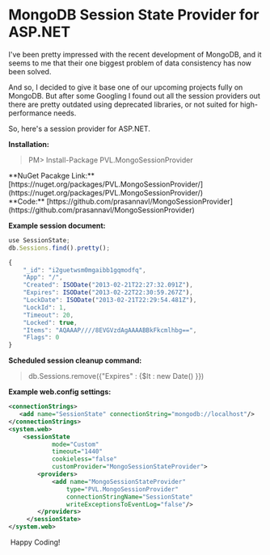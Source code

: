 # MongoDB Session State Provider for ASP.NET

<!--[options]
name: MongoDB Session State Provider for ASP.NET
date: 2013-02-22T00:00:00.000Z
url: 2013/02/mongodb-session-state-provider-for.html
tags: []
-->

I've been pretty impressed with the recent development of MongoDB, and it seems to me that their one biggest problem of data consistency has now been solved.

And so, I decided to give it base one of our upcoming projects fully on MongoDB. But after some Googling I found out all the session providers out there are pretty outdated using deprecated libraries, or not suited for high-performance needs.

So, here's a session provider for ASP.NET.

**Installation:**
> PM> Install-Package PVL.MongoSessionProvider

<div>
**NuGet Pacakge Link:** [https://nuget.org/packages/PVL.MongoSessionProvider/](https://nuget.org/packages/PVL.MongoSessionProvider/)<br/>
**Code:** [https://github.com/prasannavl/MongoSessionProvider](https://github.com/prasannavl/MongoSessionProvider)
</div>

**Example session document:**

```js
use SessionState;
db.Sessions.find().pretty();

{
    "_id": "i2guetwsm0mgaibb1gqmodfq",
    "App": "/",
    "Created": ISODate("2013-02-21T22:27:32.091Z"),
    "Expires": ISODate("2013-02-22T22:30:59.267Z"),
    "LockDate": ISODate("2013-02-21T22:29:54.481Z"),
    "LockId": 1,
    "Timeout": 20,
    "Locked": true,
    "Items": "AQAAAP////8EVGVzdAgAAAABBkFkcmlhbg==",
    "Flags": 0
}
```

**Scheduled session cleanup command:**
> db.Sessions.remove({"Expires" : {$lt : new Date() }})

**Example web.config settings:**

```xml
<connectionStrings>
   <add name="SessionState" connectionString="mongodb://localhost"/>
</connectionStrings>
<system.web>
    <sessionState 
            mode="Custom"
            timeout="1440"
            cookieless="false"
            customProvider="MongoSessionStateProvider">
        <providers>
            <add name="MongoSessionStateProvider"
                type="PVL.MongoSessionProvider"
                connectionStringName="SessionState"
                writeExceptionsToEventLog="false"/>
        </providers>
     </sessionState>
</system.web>
```

 Happy Coding!
